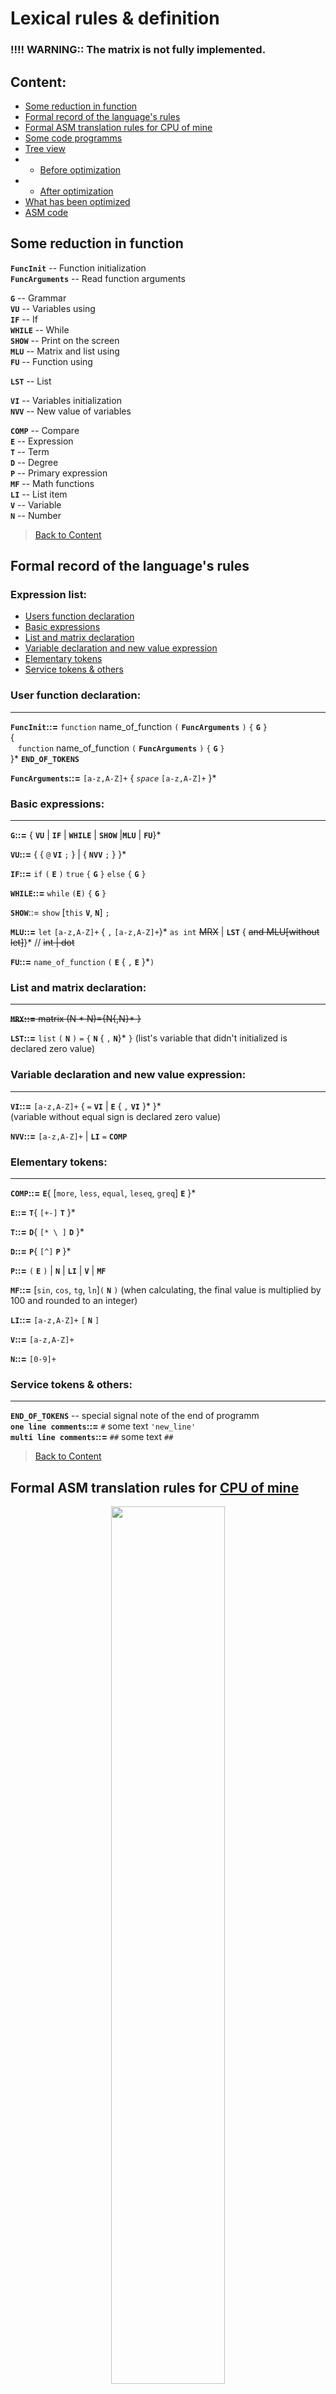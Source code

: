 # Lexical rules & definition 
### !!!! WARNING:: The matrix is not fully implemented.
## Content:
- [Some reduction in function](#Some-reduction-in-function)	
- [Formal record of the language's rules](#Formal-record-of-the-languages-rules)	
- [Formal ASM translation rules for CPU of mine](#Formal-ASM-translation-rules-for--CPU-of-mine)
- [Some code programms](#Some-code-programms) 
- [Tree view](#Tree-view)	
- -  [Before optimization](#Before-optimization)
- -  [After optimization](#After-optimization)
- [What has been optimized](#What-has-been-optimized)
- [ASM code](#ASM-code)
## Some reduction in function
**`FuncInit`** -- Function initialization			\
**`FuncArguments`** -- Read function arguments		

**`G`** -- Grammar						\
**`VU`** -- Variables using					\
**`IF`** -- If						\
**`WHILE`** -- While						\
**`SHOW`** -- Print on the screen				\
**`MLU`** -- Matrix and list using				\
**`FU`** -- Function using					

**`LST`** -- List						

**`VI`** -- Variables initialization				\
**`NVV`** -- New value of variables				

**`COMP`** -- Compare						\
**`E`** -- Expression						\
**`T`** -- Term						\
**`D`** -- Degree						\
**`P`** -- Primary expression					\
**`MF`** -- Math functions					\
**`LI`** -- List item						\
**`V`** -- Variable						\
**`N`** -- Number					

>[Back to Content](#content)
## Formal record of the language's rules
### Expression list:
* [Users function declaration](#user-function-declaration)
* [Basic expressions](#basic-expressions)
* [List and matrix declaration](#list-and-matrix-declaration)
* [Variable declaration and new value expression](#variable-declaration-and-new-value-expression)
* [Elementary tokens](#elementary-tokens)
* [Service tokens & others](#service-tokens--others)
### User function declaration:
- - -
**`FuncInit`::=** `function` name_of_function `(` **`FuncArguments`** `)` `{` **`G`** `}`	\
{ \
&nbsp;&nbsp;&nbsp;`function` name_of_function `(` **`FuncArguments`** `)` `{` **`G`** `}`		\
}* **`END_OF_TOKENS`** 

**`FuncArguments`::=** `[a-z,A-Z]+` { _`space`_ `[a-z,A-Z]+` }*
### Basic expressions:
- - -
**`G`::=** { **`VU`** | **`IF`** | **`WHILE`** | **`SHOW`** |**`MLU`** | **`FU`**}* 

**`VU`::=** { { `@` **`VI`** `;` } | { **`NVV`** `;` } }* 

**`IF`::=** `if` `(` **`E`** `)` `true` `{` **`G`** `}` `else` `{` **`G`** `}` 	

**`WHILE`::=** `while` `(`**`E`**`)` `{` **`G`** `}`	

**`SHOW`**::= `show` [`this` **`V`**, **`N`**] `;`		

**`MLU`::=**  `let` `[a-z,A-Z]+` { `,` `[a-z,A-Z]+`}* `as int` ~~MRX~~ | **`LST`** { ~~and MLU[without let]~~}* // ~~int | dot~~ 

**`FU`::=** `name_of_function` `(` **`E`** { `,` **`E`** }*`)`
### List and matrix declaration:
- - -
~~**`MRX`::=** matrix (N * N)={N{,N}* }~~	

**`LST`::=** `list`   `(` **`N`** `)` `=` `{` **`N`** { `,` **`N`**}* `}`
(list's variable  that didn't initialized is declared zero value)
### Variable declaration and new value expression:
- - -
**`VI`::=** `[a-z,A-Z]+` { `=` **`VI`** | **`E`** { `,` **`VI`** }* }*	
(variable without equal sign is declared zero value)	

**`NVV`::=** `[a-z,A-Z]+` | **`LI`** `=` **`COMP`**

### Elementary tokens:
- - -
**`COMP`::=** **`E`**{ [`more`, `less`, `equal`, `leseq`, `greq`] **`E`** }*	

**`E`::=** **`T`**{ `[+-]` **`T`** }*	

**`T`::=** **`D`**{ `[* \ ]` **`D`** }*	

**`D`::=** **`P`**{ `[^]` **`P`** }*	

**`P`::=** `(` **`E`** `)` | **`N`** | **`LI`** | **`V`** | **`MF`**	

**`MF`::=** [`sin`, `cos`, `tg`, `ln`]`(` **`N`** `)` (when calculating, the final value is multiplied by 100 and rounded to an integer)	

**`LI`::=** `[a-z,A-Z]+` `[` **`N`** `]`

**`V`::=** `[a-z,A-Z]+`	

**`N`::=** `[0-9]+`	
### Service tokens & others:
- - -
**`END_OF_TOKENS`** -- special signal note of the end of programm	\
**`one line comments`::=** `#` some text `'new_line'`	\
**`multi line comments`::=** `##` some text `##`

>[Back to Content](#content)
## Formal ASM translation rules for  [CPU of mine](https://github.com/UniverTime/CPU)
<p align="center">
	<img src="README/if_while.png" 
		width="60%" 
		style="background-color: transparent;"
<p>

>[Back to Content](#content)
## Some code programms
```
function examle ( argA argB)
{
  @bec = all = (1 + 2 + argA), x = y = 1, regC;
  
  @zero;

  if ( 12 )
  true
  {
    bec = 3 * 1 - 2;
  }
  else
  {}

  while ( bec )
  { 
    @DF;
  }

  let OneList   as
     #TwoList   as 
     #ThreeList as
  int list (3) = {2 + 1 * 13 - 12 - bec, 24}

  bec = 1;
}

function main () 
{
  @Zero;
  
  Zero = 1 more Zero + ln(10) / 100;

  let ThreeList as
  int list (3) = {2, 24}

  #ThreeList[1] = ThreeList[1] + 111;

  Zero = ThreeList[1] + 111;

  show this ThreeList;

  if(Zero) true{}
  else
  {
    show this Zero;
  }

  show 345;

  examle (1, ThreeList[2])
}
```
>[Back to Content](#content)
## Tree view
> ### **Before the conversion to ASM code begins, the tree undergoes preliminary optimization (removing empty blocks, collapsing constants, and others).**
### Before optimization:
![](README/Examples/unoptimizedDumpTree.png)
### After optimization:
![](README/Examples/dump.png)
## What has been optimized?
### Unoptimized
>![](README/Examples/unoptimized.png)

### Optimized
>![](README/Examples/optimized.png)

>[Back to Content](#content)
## ASM code
```
PUSH 0
POP [15]

PUSH [15]
PUSH 2
ADD

PUSH 1
	JA IF_END0
PUSH 0

JMP IF_FALSE0
	IF_END0:
PUSH 1

	IF_FALSE0:
POP [15]

PUSH 2
POP [16]

PUSH 24
POP [17]

PUSH 0
POP [18]

PUSH 3
POP [19]

PUSH [17]
PUSH 111
ADD

POP [15]

PUSH [19]
OUT

PUSH [15]
PUSH 0
 	JB IF_FALSE1

	JMP IF_END1
	IF_FALSE1:

PUSH [15]
OUT

	IF_END1:

PUSH 345
OUT

PUSH [18]

CALL examle
HLT


examle:

POP [2]
POP [1]

PUSH 3
PUSH [1]
ADD

POP [4]

PUSH [4]
POP [3]

PUSH 1
POP [6]

PUSH [6]
POP [5]

PUSH 0
POP [7]

PUSH 0
POP [8]

PUSH 12
PUSH 0
 	JB IF_FALSE2

PUSH 1
POP [3]

	JMP IF_END2
	IF_FALSE2:

	IF_END2:

	WHILE_HEAD3:

PUSH [3]
PUSH 0
 	JB WHILE_END3

PUSH 0
POP [9]

	JMP WHILE_HEAD3
	WHILE_END3:

PUSH 3
PUSH [3]
SUB

POP [10]

PUSH 24
POP [11]

PUSH 0
POP [12]

PUSH 3
POP [13]

PUSH 1
POP [3]

RET

```
>[Back to Content](#content)
## ©Copyright
<p align="center">
	<img src="README/MIPT_logo\mipt1.png" 
		width="50%" 
		style="background-color: transparent;"
	/>
	<img src="README/MIPT_logo\greyFRKT.png" 
		width="30%"
		style="background-color: transparent;"
	/>
<p>

